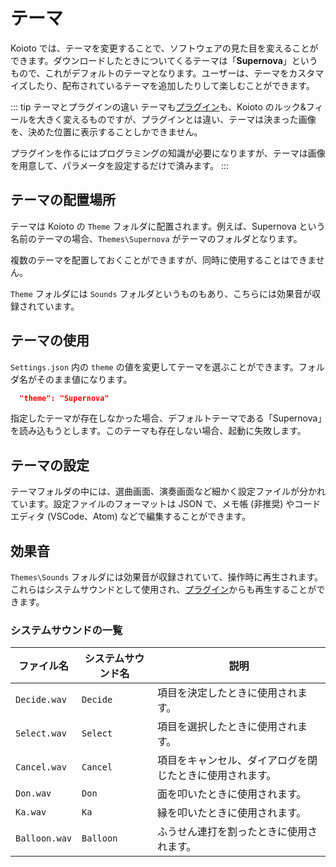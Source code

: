 # テーマ

Koioto では、テーマを変更することで、ソフトウェアの見た目を変えることができます。ダウンロードしたときについてくるテーマは「**Supernova**」というもので、これがデフォルトのテーマとなります。ユーザーは、テーマをカスタマイズしたり、配布されているテーマを追加したりして楽しむことができます。

::: tip テーマとプラグインの違い
テーマも[プラグイン](/plugin/)も、Koioto のルック&フィールを大きく変えるものですが、プラグインとは違い、テーマは決まった画像を、決めた位置に表示することしかできません。

プラグインを作るにはプログラミングの知識が必要になりますが、テーマは画像を用意して、パラメータを設定するだけで済みます。
:::

## テーマの配置場所

テーマは Koioto の ``Theme`` フォルダに配置されます。例えば、Supernova という名前のテーマの場合、``Themes\Supernova`` がテーマのフォルダとなります。

複数のテーマを配置しておくことができますが、同時に使用することはできません。

``Theme`` フォルダには ``Sounds`` フォルダというものもあり、こちらには効果音が収録されています。

## テーマの使用

``Settings.json`` 内の ``theme`` の値を変更してテーマを選ぶことができます。フォルダ名がそのまま値になります。

```json {1}
  "theme": "Supernova"
```

指定したテーマが存在しなかった場合、デフォルトテーマである「Supernova」を読み込もうとします。このテーマも存在しない場合、起動に失敗します。

## テーマの設定

テーマフォルダの中には、選曲画面、演奏画面など細かく設定ファイルが分かれています。設定ファイルのフォーマットは JSON で、メモ帳 (非推奨) やコードエディタ (VSCode、Atom) などで編集することができます。

## 効果音

``Themes\Sounds`` フォルダには効果音が収録されていて、操作時に再生されます。これらはシステムサウンドとして使用され、[プラグイン](/plugin/)からも再生することができます。

### システムサウンドの一覧

| ファイル名 | システムサウンド名 | 説明 |
| --- | --- | --- |
| ``Decide.wav`` | ``Decide`` | 項目を決定したときに使用されます。 |
| ``Select.wav`` | ``Select`` | 項目を選択したときに使用されます。 |
| ``Cancel.wav`` | ``Cancel`` | 項目をキャンセル、ダイアログを閉じたときに使用されます。 |
| ``Don.wav`` | ``Don`` | 面を叩いたときに使用されます。 |
| ``Ka.wav`` | ``Ka`` | 縁を叩いたときに使用されます。 |
| ``Balloon.wav`` | ``Balloon`` | ふうせん連打を割ったときに使用されます。 |